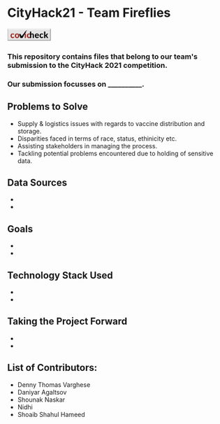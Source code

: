 # CityHack21 - Team Fireflies

<img src="covicheckLogo.jpeg" width="100"/>

### This repository contains files that belong to our team's submission to the CityHack 2021 competition.
### Our submission focusses on __________.

## Problems to Solve
- Supply & logistics issues with regards to vaccine distribution and storage.
- Disparities faced in terms of race, status, ethinicity etc. 
- Assisting stakeholders in managing the process.
- Tackling potential problems encountered due to holding of sensitive data.

## Data Sources
- 
- 

## Goals
-
- 

## Technology Stack Used
- 
- 

## Taking the Project Forward
-
-

## List of Contributors:
- Denny Thomas Varghese
- Daniyar Agaltsov
- Shounak Naskar
- Nidhi
- Shoaib Shahul Hameed


